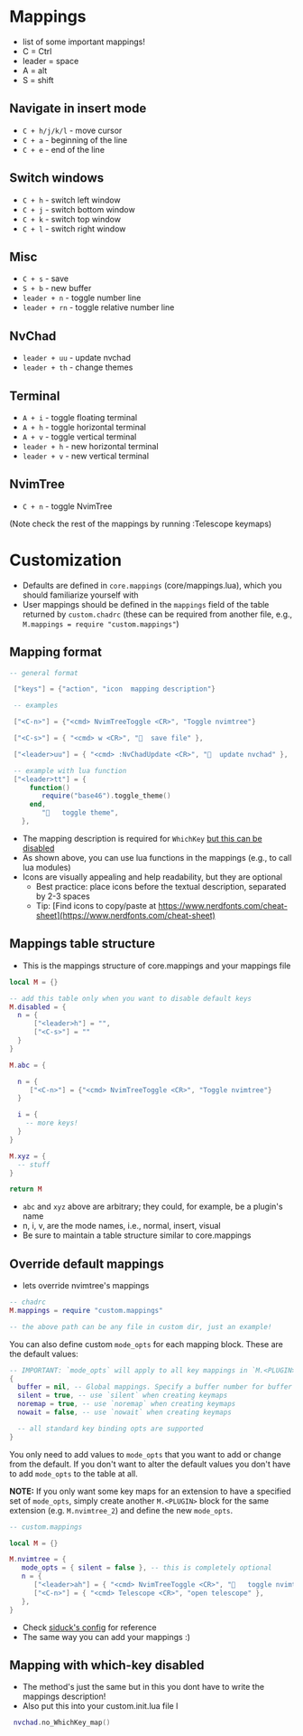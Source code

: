 # Mappings

- list of some important mappings!
- C = Ctrl
- leader = space
- A = alt
- S = shift

## Navigate in insert mode

- `C + h/j/k/l` - move cursor
- `C + a` - beginning of the line
- `C + e` -  end of the line

## Switch windows 

- `C + h` - switch left window
- `C + j` - switch bottom window
- `C + k` - switch top window
- `C + l` - switch right window

## Misc

- `C + s` - save
- `S + b` - new buffer
- `leader + n` - toggle number line
- `leader + rn` - toggle relative number line

## NvChad

- `leader + uu` - update nvchad
- `leader + th` - change themes

## Terminal 

- `A + i` - toggle floating terminal
- `A + h` - toggle horizontal terminal
- `A + v` - toggle vertical terminal
- `leader + h` - new horizontal terminal
- `leader + v` - new vertical terminal

## NvimTree

- `C + n` - toggle NvimTree

(Note check the rest of the mappings by running :Telescope keymaps)


# Customization
- Defaults are defined in `core.mappings` (core/mappings.lua), which you should familiarize yourself with
- User mappings should be defined in the `mappings` field of the table returned by `custom.chadrc` (these can be required from another file, e.g., `M.mappings = require "custom.mappings"`)

## Mapping format

```lua
-- general format

 ["keys"] = {"action", "icon  mapping description"}

 -- examples

 ["<C-n>"] = {"<cmd> NvimTreeToggle <CR>", "Toggle nvimtree"}

 ["<C-s>"] = { "<cmd> w <CR>", "﬚  save file" },

 ["<leader>uu"] = { "<cmd> :NvChadUpdate <CR>", "  update nvchad" },

 -- example with lua function
 ["<leader>tt"] = {
     function()
        require("base46").toggle_theme()
     end,
        "   toggle theme",
   },
```

- The mapping description is required for `WhichKey` [but this can be disabled](#mapping-with-which-key-disabled)
- As shown above, you can use lua functions in the mappings (e.g., to call lua modules)
- Icons are visually appealing and help readability, but they are optional
  - Best practice: place icons before the textual description, separated by 2-3 spaces
  - Tip: [Find icons to copy/paste at https://www.nerdfonts.com/cheat-sheet](https://www.nerdfonts.com/cheat-sheet)

## Mappings table structure

- This is the mappings structure of core.mappings and your mappings file

```lua
local M = {}

-- add this table only when you want to disable default keys
M.disabled = {
  n = {
      ["<leader>h"] = "",
      ["<C-s>"] = ""
  }
}

M.abc = {

  n = {
     ["<C-n>"] = {"<cmd> NvimTreeToggle <CR>", "Toggle nvimtree"}
  }

  i = {
    -- more keys!
  }
}

M.xyz = {
  -- stuff
}

return M
```

- `abc` and `xyz` above are arbitrary; they could, for example, be a plugin's name
- n, i, v, are the mode names, i.e., normal, insert, visual
- Be sure to maintain a table structure similar to core.mappings 

## Override default mappings

- lets override nvimtree's mappings

```lua
-- chadrc
M.mappings = require "custom.mappings"

-- the above path can be any file in custom dir, just an example!
```

You can also define custom `mode_opts` for each mapping block. These are the default values:
```lua
-- IMPORTANT: `mode_opts` will apply to all key mappings in `M.<PLUGIN>`
{
  buffer = nil, -- Global mappings. Specify a buffer number for buffer local mappings
  silent = true, -- use `silent` when creating keymaps
  noremap = true, -- use `noremap` when creating keymaps
  nowait = false, -- use `nowait` when creating keymaps

  -- all standard key binding opts are supported 
}
```
You only need to add values to `mode_opts` that you want to add or change from the default. If
you don't want to alter the default values you don't have to add `mode_opts` to the table at
all.

**NOTE:** If you only want some key maps for an extension to have a specified set of `mode_opts`,
simply create another `M.<PLUGIN>` block for the same extension (e.g. `M.nvimtree_2`) and define
the new `mode_opts`.

```lua
-- custom.mappings

local M = {}

M.nvimtree = {
   mode_opts = { silent = false }, -- this is completely optional
   n = {
      ["<leader>ah"] = { "<cmd> NvimTreeToggle <CR>", "   toggle nvimtree" },
      ["<C-n>"] = { "<cmd> Telescope <CR>", "open telescope" },
   },
}
```

- Check [siduck's config](https://github.com/siduck/dotfiles/blob/master/nvchad/custom/mappings.lua) for reference
- The same way you can add your mappings :)

## Mapping with which-key disabled

- The method's just the same but in this you dont have to write the mappings description!
- Also put this into your custom.init.lua file l

```lua
 nvchad.no_WhichKey_map()
```


